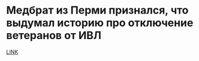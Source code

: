 # Медбрат из Перми признался, что выдумал историю про отключение ветеранов от ИВЛ



[LINK](https://varlamov.ru/3787861.html)
